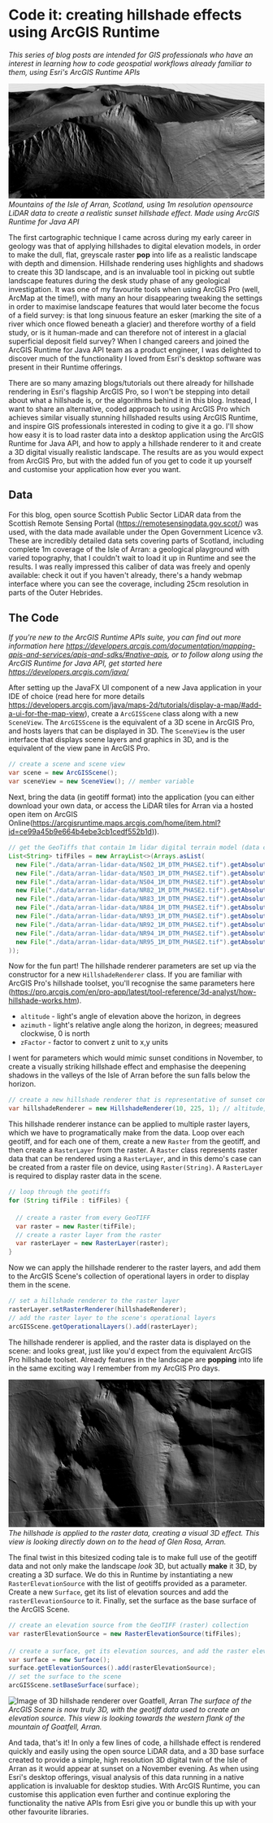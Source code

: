 # Code it: creating hillshade effects using ArcGIS Runtime #

*This series of blog posts are intended for GIS professionals who have an interest in learning how to code geospatial workflows already familiar to them, using Esri's ArcGIS Runtime APIs*

![Image of hillshade renderer in Arran](HillshadeRendererOnArran.png)
*Mountains of the Isle of Arran, Scotland, using 1m resolution opensource LiDAR data to create a realistic sunset hillshade effect. Made using ArcGIS Runtime for Java API*

The first cartographic technique I came across during my early career in geology was that of applying hillshades to digital elevation models, in order to make the dull, flat, greyscale raster **pop** into life as a realistic landscape with depth and dimension. Hillshade rendering uses highlights and shadows to create this 3D landscape, and is an invaluable tool in picking out subtle landscape features during the desk study phase of any geological investigation. It was one of my favourite tools when using ArcGIS Pro (well, ArcMap at the time!), with many an hour disappearing tweaking the settings in order to maximise landscape features that would later become the focus of a field survey: is that long sinuous feature an esker (marking the site of a river which once flowed beneath a glacier) and therefore worthy of a field study, or is it human-made and can therefore not of interest in a glacial superficial deposit field survey? When I changed careers and joined the ArcGIS Runtime for Java API team as a product engineer, I was delighted to discover much of the functionality I loved from Esri's desktop software was present in their Runtime offerings.

There are so many amazing blogs/tutorials out there already for hillshade rendering in Esri's flagship ArcGIS Pro, so I won't be stepping into detail about what a hillshade is, or the algorithms behind it in this blog. Instead, I want to share an alternative, coded approach to using ArcGIS Pro which achieves similar visually stunning hillshaded results using ArcGIS Runtime, and inspire GIS professionals interested in coding to give it a go.  I'll show how easy it is to load raster data into a desktop application using the ArcGIS Runtime for Java API, and how to apply a hillshade renderer to it and create a 3D digital visually realistic landscape. The results are as you would expect from ArcGIS Pro, but with the added fun of you get to code it up yourself and customise your application how ever you want.

## Data ##

For this blog, open source Scottish Public Sector LiDAR data from the Scottish Remote Sensing Portal (https://remotesensingdata.gov.scot/) was used, with the data made available under the Open Government Licence v3. These are incredibly detailed data sets covering parts of Scotland, including complete 1m coverage of the Isle of Arran: a geological playground with varied topography, that I couldn't wait to load it up in Runtime and see the results. I was really impressed this caliber of data was freely and openly available: check it out if you haven't already, there's a handy webmap interface where you can see the coverage, including 25cm resolution in parts of the Outer Hebrides.

## The Code ##

*If you're new to the ArcGIS Runtime APIs suite, you can find out more information here https://developers.arcgis.com/documentation/mapping-apis-and-services/apis-and-sdks/#native-apis, or to follow along using the ArcGIS Runtime for Java API, get started here https://developers.arcgis.com/java/*

After setting up the JavaFX UI component of a new Java application in your IDE of choice (read here for more details https://developers.arcgis.com/java/maps-2d/tutorials/display-a-map/#add-a-ui-for-the-map-view), create a `ArcGISScene` class along with a new `SceneView`. The `ArcGISScene` is the equivalent of a 3D scene in ArcGIS Pro, and hosts layers that can be displayed in 3D. The `SceneView` is the user interface that displays scene layers and graphics in 3D, and is the equivalent of the view pane in ArcGIS Pro.

```java
// create a scene and scene view
var scene = new ArcGISScene();
var sceneView = new SceneView(); // member variable
```

Next, bring the data (in geotiff format) into the application (you can either download your own data, or access the LiDAR tiles for Arran via a hosted open item on ArcGIS Online(https://arcgisruntime.maps.arcgis.com/home/item.html?id=ce99a45b9e664b4ebe3cb1cedf552b1d)).

```java
// get the GeoTiffs that contain 1m lidar digital terrain model (data copyright Scottish Government and SEPA (2014)).
List<String> tifFiles = new ArrayList<>(Arrays.asList(
  new File("./data/arran-lidar-data/NS02_1M_DTM_PHASE2.tif").getAbsolutePath(),
  new File("./data/arran-lidar-data/NS03_1M_DTM_PHASE2.tif").getAbsolutePath(),
  new File("./data/arran-lidar-data/NS04_1M_DTM_PHASE2.tif").getAbsolutePath(),
  new File("./data/arran-lidar-data/NR82_1M_DTM_PHASE2.tif").getAbsolutePath(),
  new File("./data/arran-lidar-data/NR83_1M_DTM_PHASE2.tif").getAbsolutePath(),
  new File("./data/arran-lidar-data/NR84_1M_DTM_PHASE2.tif").getAbsolutePath(),
  new File("./data/arran-lidar-data/NR93_1M_DTM_PHASE2.tif").getAbsolutePath(),
  new File("./data/arran-lidar-data/NR92_1M_DTM_PHASE2.tif").getAbsolutePath(),
  new File("./data/arran-lidar-data/NR94_1M_DTM_PHASE2.tif").getAbsolutePath(),
  new File("./data/arran-lidar-data/NR95_1M_DTM_PHASE2.tif").getAbsolutePath()
));
```

Now for the fun part! The hillshade renderer parameters are set up via the constructor for a new `HillshadeRenderer` class. If you are familiar with ArcGIS Pro's hillshade toolset, you'll recognise the same parameters here (https://pro.arcgis.com/en/pro-app/latest/tool-reference/3d-analyst/how-hillshade-works.htm).
- `altitude` - light's angle of elevation above the horizon, in degrees
- `azimuth` - light's relative angle along the horizon, in degrees; measured clockwise, 0 is north
- `zFactor` - factor to convert z unit to x,y units

I went for parameters which would mimic sunset conditions in November, to create a visually striking hillshade effect and emphasise the deepening shadows in the valleys of the Isle of Arran before the sun falls below the horizon.

```java
// create a new hillshade renderer that is representative of sunset conditions early November 2021 over Scotland
var hillshadeRenderer = new HillshadeRenderer(10, 225, 1); // altitude, azimuth, zFactor
```

This hillshade renderer instance can be applied to multiple raster layers, which we have to programatically make from the data. Loop over each geotiff, and for each one of them, create a new `Raster` from the geotiff, and then create a `RasterLayer` from the raster. A `Raster` class represents raster data that can be rendered using a `RasterLayer`, and in this demo's case can be created from a raster file on device, using `Raster(String)`. A `RasterLayer` is required to display raster data in the scene.

```java
// loop through the geotiffs
for (String tifFile : tifFiles) {

  // create a raster from every GeoTIFF
  var raster = new Raster(tifFile);
  // create a raster layer from the raster
  var rasterLayer = new RasterLayer(raster);
}
```

Now we can apply the hillshade renderer to the raster layers, and add them to the ArcGIS Scene's collection of operational layers in order to display them in the scene.

```java
// set a hillshade renderer to the raster layer
rasterLayer.setRasterRenderer(hillshadeRenderer);
// add the raster layer to the scene's operational layers
arcGISScene.getOperationalLayers().add(rasterLayer);
```

The hillshade renderer is applied, and the raster data is displayed on the scene: and looks great, just like you'd expect from the equivalent ArcGIS Pro hillshade toolset. Already features in the landscape are **popping** into life in the same exciting way I remember from my ArcGIS Pro days.

![Image of 2D hillshade renderer over Glen Rosa, Arran](2DHillshadeRendererGlenRosa.png)
*The hillshade is applied to the raster data, creating a visual 3D effect. This view is looking directly down on to the head of Glen Rosa, Arran.*

The final twist in this bitesized coding tale is to make full use of the geotiff data and not only make the landscape *look* 3D, but actually **make** it 3D, by creating a 3D surface. We do this in Runtime by instantiating a new `RasterElevationSource` with the list of geotiffs provided as a parameter. Create a new `Surface`, get its list of elevation sources and add the `rasterElevationSource` to it. Finally, set the surface as the base surface of the ArcGIS Scene.

```java
// create an elevation source from the GeoTIFF (raster) collection
var rasterElevationSource = new RasterElevationSource(tifFiles);

// create a surface, get its elevation sources, and add the raster elevation source to the collection
var surface = new Surface();
surface.getElevationSources().add(rasterElevationSource);
// set the surface to the scene
arcGISScene.setBaseSurface(surface);
```

![Image of 3D hillshade renderer over Goatfell, Arran](3DHillshadeRendererGoatFell.png)
*The surface of the ArcGIS Scene is now truly 3D, with the geotiff data used to create an elevation source. This view is looking towards the western flank of the mountain of Goatfell, Arran.*


And tada, that's it! In only a few lines of code, a hillshade effect is rendered quickly and easily using the open source LiDAR data, and a 3D base surface created to provide a simple, high resolution 3D digital twin of the Isle of Arran as it would appear at sunset on a November evening. As when using Esri's desktop offerings, visual analysis of this data running in a native application is invaluable for desktop studies. With ArcGIS Runtime, you can customise this application even further and continue exploring the functionality the native APIs from Esri give you or bundle this up with your other favourite libraries.
